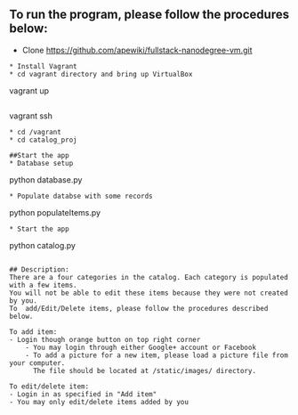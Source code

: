 ## To run the program, please follow the procedures below:
* Clone https://github.com/apewiki/fullstack-nanodegree-vm.git
```git clone https://github.com/apewiki/fullstack-nanodegree-vm.git mydirectory
* Install Vagrant
* cd vagrant directory and bring up VirtualBox
```
vagrant up
```
```
vagrant ssh
```
* cd /vagrant
* cd catalog_proj

##Start the app
* Database setup
```
python database.py
```
* Populate databse with some records
```
python populateItems.py
```
* Start the app
```
python catalog.py
```

## Description:
There are a four categories in the catalog. Each category is populated with a few items. 
You will not be able to edit these items because they were not created by you.
To  add/Edit/Delete items, please follow the procedures described below.

To add item:
- Login though orange button on top right corner
	- You may login through either Google+ account or Facebook
	- To add a picture for a new item, please load a picture file from your computer. 
	  The file should be located at /static/images/ directory.

To edit/delete item:
- Login in as specified in "Add item"
- You may only edit/delete items added by you